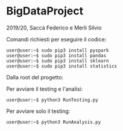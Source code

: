 # BigDataProject
2019/20, Saccà Federico e Merli Silvio

Comandi richiesti per eseguire il codice:
```console
user@user:~$ sudo pip3 install pyspark
user@user:~$ sudo pip3 install pandas
user@user:~$ sudo pip3 install sklearn
user@user:~$ sudo pip3 install statistics
```
Dalla root del progetto:

Per avviare il testing e l'analisi:
```console
user@user:~$ python3 RunTesting.py
```

Per avviare solo il testing:
```console
user@user:~$ python3 RunAnalysis.py

